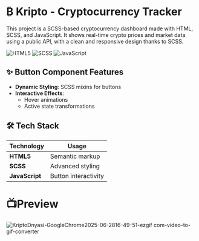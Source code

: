 # ₿ Kripto - Cryptocurrency Tracker

This project is a SCSS-based cryptocurrency dashboard made with HTML, SCSS, and JavaScript. It shows real-time crypto prices and market data using a public API, with a clean and responsive design thanks to SCSS.

![HTML5](https://img.shields.io/badge/HTML5-Semantic-orange)
![SCSS](https://img.shields.io/badge/CSS-SCSS-CC6699)
![JavaScript](https://img.shields.io/badge/JavaScript-ES6+-yellow)

## ✨ Button Component Features
- **Dynamic Styling**: SCSS mixins for buttons
- **Interactive Effects**: 
  - Hover animations
  - Active state transformations

## 🛠️ Tech Stack
| Technology | Usage |
|------------|-------|
| **HTML5** | Semantic markup |
| **SCSS** | Advanced styling |
| **JavaScript** | Button interactivity | 

# 📺Preview
![KriptoDnyasi-GoogleChrome2025-06-2816-49-51-ezgif com-video-to-gif-converter](https://github.com/user-attachments/assets/893d0da2-221b-4f6e-94d4-88a0958dbf64)




